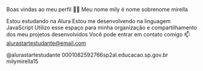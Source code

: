 Boas vindas ao meu perfil 💙💙
Meu nome mily é nome sobrenome mirella 

Estou estudando na Alura
Estou me desenvolvendo na linguagem JavaScript
Utilizo esse espaço para minha organização e compartilhamento dos meu projetos desenvolvidos
Você pode entrar em contato comigo 📫
alurastartestudante@email.com

@alurastartestudante
0001082592766sp2al.educacao.sp.gov.br 
milymirella15
